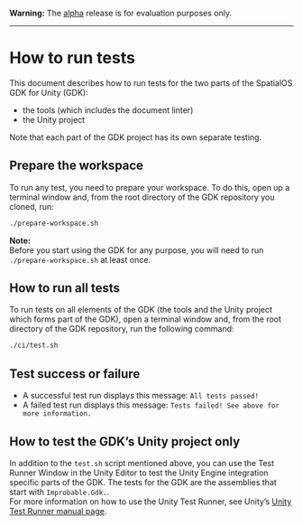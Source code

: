 
[google-docs-link]: https://docs.google.com/document/d/1TfVlBR0_zENPniIKNDjXYlHJPnFB-_ltqPoHnK-6Bng/edit (Please place reviews as comments into this document here)
**Warning:** The [alpha](https://docs.improbable.io/reference/latest/shared/release-policy#maturity-stages) release is for evaluation purposes only.

-----

# How to run tests

This document describes how to run tests for the two parts of the SpatialOS GDK for Unity (GDK):
* the tools (which includes the document linter)
* the Unity project

Note that each part of the GDK project has its own separate testing.

## Prepare the workspace
To run any test, you need to prepare your workspace. To do this, open up a terminal window and, from the root directory of the GDK repository you cloned, run:

```bash
./prepare-workspace.sh
```


**Note:**<br/>
Before you start using the GDK for any purpose, you will need to run `./prepare-workspace.sh` at least once.

## How to run all tests
To run tests on all elements of the GDK (the tools and the Unity project which forms part of the GDK), open a terminal window and, from the root directory of the GDK repository, run the following command:

```bash
./ci/test.sh
```

## Test success or failure
* A successful test run displays this message: `All tests passed!`
* A failed test run displays this message: `Tests failed! See above for more information.`

## How to test the GDK’s Unity project only

In addition to the `test.sh` script mentioned above, you can use the Test Runner Window in the Unity Editor to test the Unity Engine integration specific parts of the GDK.
The tests for the GDK are the assemblies that start with `Improbable.Gdk.`.<br>
For more information on how to use the Unity Test Runner, see Unity’s [Unity Test Runner manual page](https://docs.unity3d.com/Manual/testing-editortestsrunner.html).

[//]: # (Editorial review status: Full review 2018-07-13)
